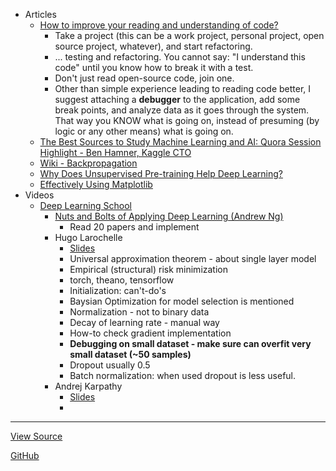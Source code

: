 - Articles
  - [How to improve your reading and understanding of code?](http://stackoverflow.com/questions/1307790/how-to-improve-your-reading-and-understanding-of-code)
    - Take a project (this can be a work project, personal project, open source project, whatever), and start refactoring.
    - ... testing and refactoring. You cannot say: "I understand this code" until you know how to break it with a test.
    - Don't just read open-source code, join one.
    - Other than simple experience leading to reading code better, I suggest attaching a **debugger** to the application, add some break points, and analyze data as it goes through the system. That way you KNOW what is going on, instead of presuming (by logic or any other means) what is going on.
  - [The Best Sources to Study Machine Learning and AI: Quora Session Highlight - Ben Hamner, Kaggle CTO](http://blog.kaggle.com/2017/04/17/the-best-sources-to-study-machine-learning-and-ai-with-ben-hamner-kaggle-cto/)
  - [Wiki - Backpropagation](https://en.wikipedia.org/wiki/Backpropagation)
  - [Why Does Unsupervised Pre-training Help Deep Learning?](http://www.jmlr.org/papers/volume11/erhan10a/erhan10a.pdf)
  - [Effectively Using Matplotlib](http://pbpython.com/effective-matplotlib.html)
- Videos
  - [Deep Learning School](https://www.bayareadlschool.org/)
    - [Nuts and Bolts of Applying Deep Learning (Andrew Ng)](https://www.youtube.com/watch?v=F1ka6a13S9I)
      - Read 20 papers and implement
    - Hugo Larochelle
      - [Slides](https://dl.dropboxusercontent.com/u/19557502/hugo_dlss.pdf)
      - Universal approximation theorem - about single layer model
      - Empirical (structural) risk minimization
      - torch, theano, tensorflow
      - Initialization: can't-do's
      - Baysian Optimization for model selection is mentioned
      - Normalization - not to binary data
      - Decay of learning rate - manual way
      - How-to check gradient implementation
      - **Debugging on small dataset - make sure can overfit very small dataset (~50 samples)**
      - Dropout usually 0.5
      - Batch normalization: when used dropout is less useful.
    - Andrej Karpathy
      - [Slides](https://docs.google.com/presentation/d/1Q1CmVVnjVJM_9CDk3B8Y6MWCavZOtiKmOLQ0XB7s9Vg/edit?usp=sharing)
      - 

-----

[View Source](https://github.com/yang-zhang/yang-zhang.github.io)

[GitHub](https://github.com/yang-zhang)
